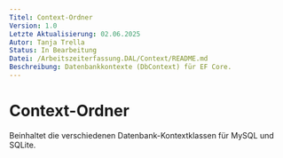 ```yaml
---
Titel: Context-Ordner
Version: 1.0
Letzte Aktualisierung: 02.06.2025
Autor: Tanja Trella
Status: In Bearbeitung
Datei: /Arbeitszeiterfassung.DAL/Context/README.md
Beschreibung: Datenbankkontexte (DbContext) für EF Core.
---
```


# Context-Ordner

Beinhaltet die verschiedenen Datenbank-Kontextklassen für MySQL und SQLite.
